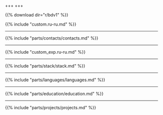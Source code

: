 +++
+++

{{% download dir="r/bdv1" %}}

{{% include "custom.ru-ru.md" %}}

---

{{% include "parts/contacts/contacts.md" %}}

---

{{% include "custom_exp.ru-ru.md" %}}

---

{{% include "parts/stack/stack.md" %}}

---

{{% include "parts/languages/languages.md" %}}

---

{{% include "parts/education/education.md" %}}

---

{{% include "parts/projects/projects.md" %}}
